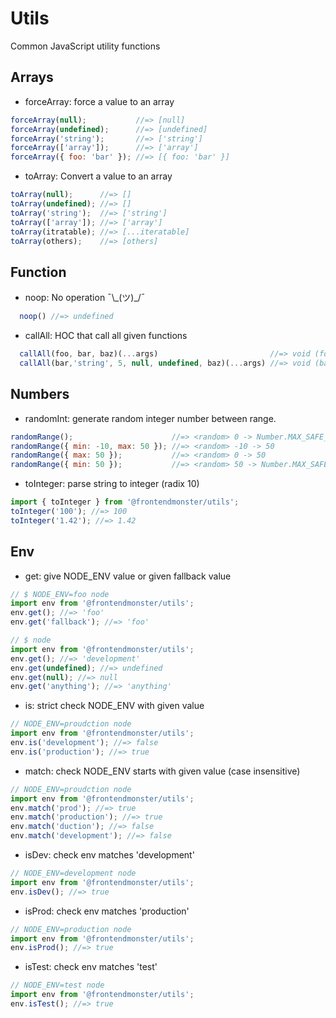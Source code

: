 # Utils

Common JavaScript utility functions

## Arrays

- forceArray: force a value to an array

```javascript
forceArray(null);           //=> [null]
forceArray(undefined);      //=> [undefined]
forceArray('string');       //=> ['string']
forceArray(['array']);      //=> ['array']
forceArray({ foo: 'bar' }); //=> [{ foo: 'bar' }]
```

- toArray: Convert a value to an array

```javascript
toArray(null);      //=> []
toArray(undefined); //=> []
toArray('string');  //=> ['string']
toArray(['array']); //=> ['array']
toArray(itratable); //=> [...iteratable]
toArray(others);    //=> [others]
```

## Function

- noop: No operation ¯\\\_(ツ)_/¯

```javascript
  noop() //=> undefined
```

- callAll: HOC that call all given functions

```javascript
  callAll(foo, bar, baz)(...args)                         //=> void (foo(args), bar(args), baz(args));
  callAll(bar,'string', 5, null, undefined, baz)(...args) //=> void (baz(args));
```


## Numbers

- randomInt: generate random integer number between range.

```javascript
randomRange();                      //=> <random> 0 -> Number.MAX_SAFE_INTEGER
randomRange({ min: -10, max: 50 }); //=> <random> -10 -> 50
randomRange({ max: 50 });           //=> <random> 0 -> 50
randomRange({ min: 50 });           //=> <random> 50 -> Number.MAX_SAFE_INTEGER
```

- toInteger: parse string to integer (radix 10)

```javascript
import { toInteger } from '@frontendmonster/utils';
toInteger('100'); //=> 100
toInteger('1.42'); //=> 1.42
```

## Env

- get: give NODE_ENV value or given fallback value

```javascript
// $ NODE_ENV=foo node
import env from '@frontendmonster/utils';
env.get(); //=> 'foo'
env.get('fallback'); //=> 'foo'

// $ node
import env from '@frontendmonster/utils';
env.get(); //=> 'development'
env.get(undefined); //=> undefined
env.get(null); //=> null
env.get('anything'); //=> 'anything'
```

- is: strict check NODE_ENV with given value

```javascript
// NODE_ENV=proudction node
import env from '@frontendmonster/utils';
env.is('development'); //=> false
env.is('production'); //=> true
```

- match: check NODE_ENV starts with given value (case insensitive)

```javascript
// NODE_ENV=proudction node
import env from '@frontendmonster/utils';
env.match('prod'); //=> true
env.match('production'); //=> true
env.match('duction'); //=> false
env.match('development'); //=> false
```

- isDev: check env matches 'development'

```javascript
// NODE_ENV=development node
import env from '@frontendmonster/utils';
env.isDev(); //=> true
```

- isProd: check env matches 'production'

```javascript
// NODE_ENV=production node
import env from '@frontendmonster/utils';
env.isProd(); //=> true
```

- isTest: check env matches 'test'

```javascript
// NODE_ENV=test node
import env from '@frontendmonster/utils';
env.isTest(); //=> true
```
